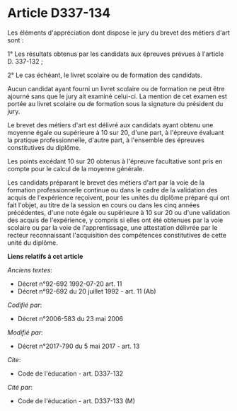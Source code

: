 # Article D337-134

Les éléments d'appréciation dont dispose le jury du brevet des métiers d'art sont :

1° Les résultats obtenus par les candidats aux épreuves prévues à l'article D. 337-132 ;

2° Le cas échéant, le livret scolaire ou de formation des candidats.

Aucun candidat ayant fourni un livret scolaire ou de formation ne peut être ajourné sans que le jury ait examiné celui-ci. La
mention de cet examen est portée au livret scolaire ou de formation sous la signature du président du jury.

Le brevet des métiers d'art est délivré aux candidats ayant obtenu une moyenne égale ou supérieure à 10 sur 20, d'une part, à
l'épreuve évaluant la pratique professionnelle, d'autre part, à l'ensemble des épreuves constitutives du diplôme.

Les points excédant 10 sur 20 obtenus à l'épreuve facultative sont pris en compte pour le calcul de la moyenne générale.

Les candidats préparant le brevet des métiers d'art par la voie de la formation professionnelle continue ou dans le cadre de
la validation des acquis de l'expérience reçoivent, pour les unités du diplôme préparé qui ont fait l'objet, au titre de la
session en cours ou dans les cinq années précédentes, d'une note égale ou supérieure à 10 sur 20 ou d'une validation des
acquis de l'expérience, y compris si elles ont été obtenues par la voie scolaire ou par la voie de l'apprentissage, une
attestation délivrée par le recteur reconnaissant l'acquisition des compétences constitutives de cette unité du diplôme.

**Liens relatifs à cet article**

_Anciens textes_:

  - Décret n°92-692 1992-07-20 art. 11
  - Décret n°92-692 du 20 juillet 1992 - art. 11 (Ab)

_Codifié par_:

  - Décret n°2006-583 du 23 mai 2006

_Modifié par_:

  - Décret n°2017-790 du 5 mai 2017 - art. 13

_Cite_:

  - Code de l'éducation - art. D337-132

_Cité par_:

  - Code de l'éducation - art. D337-133 (M)
